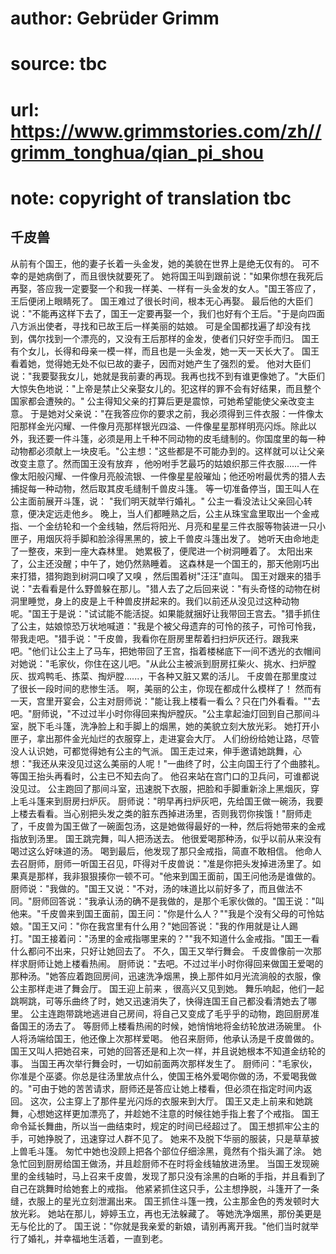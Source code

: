 # author: Gebrüder Grimm
# source: tbc
# url: https://www.grimmstories.com/zh//grimm_tonghua/qian_pi_shou
# note: copyright of translation tbc

## 千皮兽 

从前有个国王，他的妻子长着一头金发，她的美貌在世界上是绝无仅有的。
可不幸的是她病倒了，而且很快就要死了。
她将国王叫到跟前说："如果你想在我死后再娶，答应我一定要娶一个和我一样美、一样有一头金发的女人。"国王答应了，王后便闭上眼睛死了。
国王难过了很长时间，根本无心再娶。
最后他的大臣们说："不能再这样下去了，国王一定要再娶一个，我们也好有个王后。"于是向四面八方派出使者，寻找和已故王后一样美丽的姑娘。
可是全国都找遍了却没有找到，偶尔找到一个漂亮的，又没有王后那样的金发，使者们只好空手而归。
国王有个女儿，长得和母亲一模一样，而且也是一头金发，她一天一天长大了。
国王看着她，觉得她无处不似已故的妻子，因而对她产生了强烈的爱。
他对大臣们说："我要娶我女儿，她就是我前妻的再现。我再也找不到有谁更像她了。"大臣们大惊失色地说："上帝是禁止父亲娶女儿的。犯这样的罪不会有好结果，而且整个国家都会遭殃的。"
公主得知父亲的打算后更是震惊，可她希望能使父亲改变主意。
于是她对父亲说："在我答应你的要求之前，我必须得到三件衣服：一件像太阳那样金光闪耀、一件像月亮那样银光四溢、一件像星星那样明亮闪烁。除此以外，我还要一件斗篷，必须是用上千种不同动物的皮毛缝制的。你国度里的每一种动物都必须献上一块皮毛。"公主想："这些都是不可能办到的。这样就可以让父亲改变主意了。然而国王没有放弃
，他吩咐手艺最巧的姑娘织那三件衣服......一件像太阳般闪耀、一件像月亮般流银、一件像星星般璀灿；他还吩咐最优秀的猎人去捕捉每一种动物，然后取其皮毛缝制千兽皮斗篷。
等一切准备停当，国王叫人在公主面前展开斗篷，说：
"我们明天就举行婚礼。"
公主一看没法让父亲回心转意，便决定远走他乡。
晚上，当人们都睡熟之后，公主从珠宝盒里取出一个金戒指、一个金纺轮和一个金线轴，然后将阳光、月亮和星星三件衣服等物装进一只小匣子，用烟灰将手脚和脸涂得黑黑的，披上千兽皮斗篷出发了。
她听天由命地走了一整夜，来到一座大森林里。
她累极了，便爬进一个树洞睡着了。
太阳出来了，公主还没醒；中午了，她仍然熟睡着。
这森林是一个国王的，那天他刚巧出来打猎，猎狗跑到树洞口嗅了又嗅
，然后围着树"汪汪"直叫。
国王对跟来的猎手说："去看看是什么野兽躲在那儿。"猎人去了之后回来说："有头奇怪的动物在树洞里睡觉，身上的皮是上千种兽皮拼起来的。我们以前还从没见过这种动物呢。"国王于是说："试试能不能活捉。如果能就捆好让我带回王宫去。"猎手抓住了公主，姑娘惊恐万状地喊道："我是个被父母遗弃的可怜的孩子，可怜可怜我，带我走吧。"猎手说："千皮兽，我看你在厨房里帮着扫扫炉灰还行。跟我来吧。"他们让公主上了马车，把她带回了王宫，指着楼梯底下一间不透光的衣帽间对她说："毛家伙，你住在这儿吧。"从此公主被派到厨房扛柴火、挑水、扫炉膛灰、拔鸡鸭毛、拣菜、掏炉膛......，干各种又脏又累的活儿。
千皮兽在那里度过了很长一段时间的悲惨生活。
啊，美丽的公主，你现在都成什么模样了！
然而有一天，宫里开宴会，公主对厨师说："能让我上楼看一看么？只在门外看看。""去吧。"厨师说，"不过过半小时你得回来掏炉膛灰。"公主拿起油灯回到自己那间斗室，脱下毛斗篷，洗净脸上和手脚上的烟黑，她的美貌立刻大放光彩。
她打开小匣子，拿出那件金光灿烂的衣服穿上，走进宴会大厅。
人们纷纷给她让路，尽管没人认识她，可都觉得她有公主的气派。
国王走过来，伸手邀请她跳舞，心想："我还从来没见过这么美丽的人呢！"一曲终了时，公主向国王行了个曲膝礼。
等国王抬头再看时，公主已不知去向了。
他召来站在宫门口的卫兵问，可谁都说没见过。
公主跑回了那间斗室，迅速脱下衣服，把脸和手脚重新涂上黑烟灰，穿上毛斗篷来到厨房扫炉灰。
厨师说："明早再扫炉灰吧，先给国王做一碗汤，我要上楼去看看。当心别把头发之类的脏东西掉进汤里，否则我罚你挨饿！"厨师走了，千皮兽为国王做了一碗面包汤，这是她做得最好的一种，然后将她带来的金戒指放到汤里。
国王跳完舞，叫人把汤送去。
他很爱喝那种汤，似乎以前从来没有喝过这么好味道的汤。
喝到最后，他发现了那只金戒指，简直不敢相信。
他命人去召厨师，厨师一听国王召见，吓得对千皮兽说："准是你把头发掉进汤里了。如果真是那样，我非狠狠揍你一顿不可。"他来到国王面前，国王问他汤是谁做的。
厨师说："我做的。"国王又说："不对，汤的味道比以前好多了，而且做法不同。"厨师回答说："我承认汤的确不是我做的，是那个毛家伙做的。"国王说："叫他来。"千皮兽来到国王面前，国王问："你是什么人？""我是个没有父母的可怜姑娘。"国王又问："你在我宫里有什么用？"她回答说："我的作用就是让人踢打。"国王接着问："汤里的金戒指哪里来的？""我不知道什么金戒指。"国王一看什么都问不出来，只好让她回去了。
不久，国王又举行舞会。 千皮兽像前一次那样求厨师让她上楼看热闹。
厨师说："去吧。不过过半小时你得回来做国王爱喝的那种汤。"她答应着跑回房间，迅速洗净烟黑，换上那件如月光流淌般的衣服，像公主那样走进了舞会厅。
国王迎上前来 ，很高兴又见到她。
舞乐响起，他们一起跳啊跳，可等乐曲终了时，她又迅速消失了，快得连国王自己都没看清她去了哪里。
公主连跑带跳地逃进自己房间，将自己又变成了毛乎乎的动物，跑回厨房准备国王的汤去了。
等厨师上楼看热闹的时候，她悄悄地将金纺轮放进汤碗里。
仆人将汤端给国王，他还像上次那样爱喝。
他召来厨师，他承认汤是千皮兽做的。
国王又叫人把她召来，可她的回答还是和上次一样，并且说她根本不知道金纺轮的事。
当国王再次举行舞会时，一切如前面两次那样发生了。
厨师问："毛家伙，你准是个巫婆。你总是往汤里放点什么，使国王格外爱喝你做的汤，不爱喝我做的。"可由于她的苦苦请求，厨师还是答应让她上楼看，但必须在指定时间内返回。
这次，公主穿上了那件星光闪烁的衣服来到大厅。
国王又走上前来和她跳舞，心想她这样更加漂亮了，并趁她不注意的时候往她手指上套了个戒指。
国王命令延长舞曲，所以当一曲结束时，规定的时间已经超过了。
国王想抓牢公主的手，可她挣脱了，迅速穿过人群不见了。
她来不及脱下华丽的服装，只是草草披上兽毛斗篷。
匆忙中她也没顾上把各个部位仔细涂黑，竟然有个指头漏了涂。
她急忙回到厨房给国王做汤，并且趁厨师不在时将金线轴放进汤里。
当国王发现碗里的金线轴时，马上召来千皮兽，发现了那只没有涂黑的白晰的手指，并且看到了自己在跳舞时给她套上的戒指。
他紧紧抓住这只手，公主想挣脱，斗篷开了一条缝，衣服上的星光立刻泄漏出来。
国王抓住斗篷一拽，公主那金色的秀发顿时大放光彩。
她站在那儿，婷婷玉立，再也无法躲藏了。
等她洗净烟黑，那份美更是无与伦比的了。
国王说："你就是我亲爱的新娘，请别再离开我。"他们当时就举行了婚礼，并幸福地生活着，一直到老。
